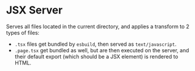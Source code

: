 # JSX Server

Serves all files located in the current directory, and applies a transform to 2 types of files:
- `.tsx` files get bundled by `esbuild`, then served as `text/javascript`.
- `.page.tsx` get bundled as well, but are then executed on the server, and their default export (which should be a JSX element) is rendered to HTML.
